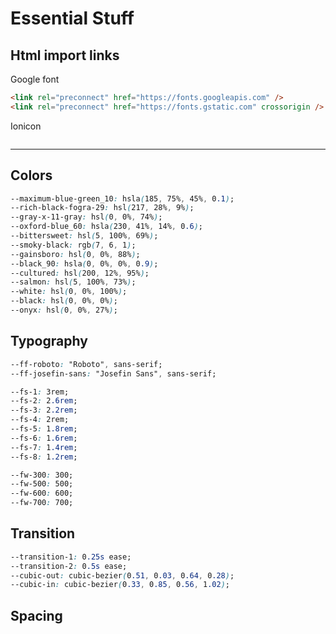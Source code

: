 # Essential Stuff

## Html import links

Google font

```html
<link rel="preconnect" href="https://fonts.googleapis.com" />
<link rel="preconnect" href="https://fonts.gstatic.com" crossorigin />
```

Ionicon

```html

```

---

## Colors

```css
--maximum-blue-green_10: hsla(185, 75%, 45%, 0.1);
--rich-black-fogra-29: hsl(217, 28%, 9%);
--gray-x-11-gray: hsl(0, 0%, 74%);
--oxford-blue_60: hsla(230, 41%, 14%, 0.6);
--bittersweet: hsl(5, 100%, 69%);
--smoky-black: rgb(7, 6, 1);
--gainsboro: hsl(0, 0%, 88%);
--black_90: hsla(0, 0%, 0%, 0.9);
--cultured: hsl(200, 12%, 95%);
--salmon: hsl(5, 100%, 73%);
--white: hsl(0, 0%, 100%);
--black: hsl(0, 0%, 0%);
--onyx: hsl(0, 0%, 27%);
```

## Typography

```css
--ff-roboto: "Roboto", sans-serif;
--ff-josefin-sans: "Josefin Sans", sans-serif;

--fs-1: 3rem;
--fs-2: 2.6rem;
--fs-3: 2.2rem;
--fs-4: 2rem;
--fs-5: 1.8rem;
--fs-6: 1.6rem;
--fs-7: 1.4rem;
--fs-8: 1.2rem;

--fw-300: 300;
--fw-500: 500;
--fw-600: 600;
--fw-700: 700;
```

## Transition

```css
--transition-1: 0.25s ease;
--transition-2: 0.5s ease;
--cubic-out: cubic-bezier(0.51, 0.03, 0.64, 0.28);
--cubic-in: cubic-bezier(0.33, 0.85, 0.56, 1.02);
```

## Spacing

```css

```
